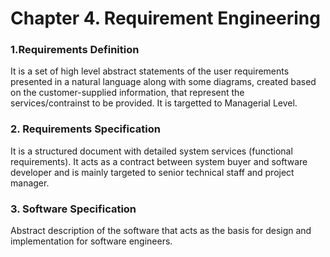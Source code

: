 # Chapter 4. Requirement Engineering

### 1.Requirements Definition

It is a set of high level abstract statements of the user requirements presented in a natural language along with some diagrams, created based on the customer-supplied information, that represent the services/contrainst to be provided. It is targetted to Managerial Level.

### 2. Requirements Specification

It is a structured document with detailed system services (functional requirements). It acts as a contract between system buyer and software developer and is mainly targeted to senior technical staff and project manager.

### 3. Software Specification

Abstract description of the software that acts as the basis for design and implementation for software engineers.
